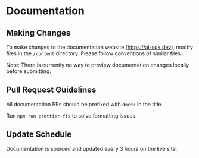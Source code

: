 # Documentation

## Making Changes

To make changes to the documentation website (https://ai-sdk.dev), modify files in the `/content` directory. Please follow conventions of similar files.

Note: There is currently no way to preview documentation changes locally before submitting.

## Pull Request Guidelines

All documentation PRs should be prefixed with `docs:` in the title.

Run `npm run prettier-fix` to solve formatting issues.

## Update Schedule

Documentation is sourced and updated every 3 hours on the live site.

